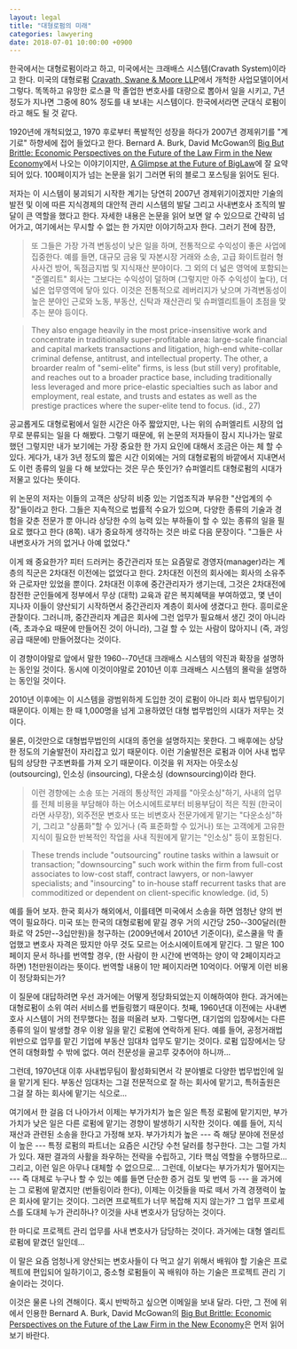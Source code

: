 ```yaml
---
layout: legal
title: "대형로펌의 미래"
categories: lawyering
date: 2018-07-01 10:00:00 +0900
---
```


한국에서는 대형로펌이라고 하고, 미국에서는 크래배스 시스템(Cravath System)이라고 한다. 미국의 대형로펌 [Cravath, Swane & Moore LLP](https://www.cravath.com/)에서 개척한 사업모델이어서 그렇다. 똑똑하고 유망한 로스쿨 막 졸업한 변호사를 대량으로 뽑아서 일을 시키고, 7년 정도가 지나면 그중에 80% 정도를 내 보내는 시스템이다. 한국에서라면 군대식 로펌이라고 해도 될 것 같다.

1920년에 개척되었고, 1970 후로부터 폭발적인 성장을 하다가 2007년 경제위기를 "계기로" 하향세에 접어 들었다고 한다. Bernard A. Burk, David McGowan의 [Big But Brittle: Economic Perspectives on the Future of the Law Firm in the New Economy](https://papers.ssrn.com/sol3/papers.cfm?abstract_id=1680624)에서 나오는 이야기이지만, [A Glimpse at the Future of BigLaw](http://www.thefacultylounge.org/2018/06/a-glimpse-at-the-future-of-biglaw.html)에 잘 요약되어 있다. 100페이지가 넘는 논문을 읽기 그러면 뒤의 블로그 포스팅을 읽어도 된다.

저자는 이 시스템이 붕괴되기 시작한 계기는 당연히 2007년 경제위기이겠지만 기술의 발전 및 이에 따른 지식경제의 대안적 관리 시스템의 발달 그리고 사내변호사 조직의 발달이 큰 역할을 했다고 한다. 자세한 내용은 논문을 읽어 보면 알 수 있으므로 간략히 넘어가고, 여기에서는 무시할 수 없는 한 가지만 이야기하고자 한다. 그러기 전에 잠깐,

> 또 그들은 가장 가격 변동성이 낮은 일을 하며, 전통적으로 수익성이 좋은 사업에 집중한다. 예를 들면, 대규모 금융 및 자본시장 거래와 소송, 고급 화이트컬러 형사사건 방어, 독점금지법 및 지식재산 분야이다. 그 외의 더 넓은 영억에 포함되는 "준엘리트" 회사는 그보다는 수익성이 덜하며 (그렇지만 아주 수익성이 높다), 더 넓은 업무영역에 닿아 있다. 이것은 전통적으로 레버리지가 낮으며 가격변동성이 높은 분야인 근로와 노동, 부동산, 신탁과 재산관리 및 슈퍼엘리트들이 초점을 맞추는 분야 등이다.

> They also engage heavily in the most price-insensitive work and concentrate in traditionally super-profitable area: large-scale financial and capital markets transactions and litigation, high-end white-collar criminal defense, antitrust, and intellectual property. The other, a broarder realm of "semi-elite" firms, is less (but still very) profitable, and reaches out to a broader practice base, including traditionally less leveraged and more price-elastic specialties such as labor and employment, real estate, and trusts and estates as well as the prestige practices where the super-elite tend to focus. (id., 27)

공교롭게도 대형로펌에서 일한 시간은 아주 짧았지만, 나는 위의 슈퍼엘리트 시장의 업무로 분류되는 일을 다 해봤다. 그렇기 때문에, 위 논문의 저자들이 잠시 지나가는 말로 했던 그렇지만 내가 보기에는 가장 중요한 한 가지 요인에 대해서 조금은 아는 체 할 수 있다. 게다가, 내가 3년 정도의 짧은 시간 이외에는 거의 대형로펌의 바깥에서 지내면서도 이런 종류의 일을 다 해 보았다는 것은 무슨 뜻인가? 슈퍼엘리트 대형로펌의 시대가 저물고 있다는 뜻이다.

위 논문의 저자는 이들의 고객은 상당히 비중 있는 기업조직과 부유한 "산업계의 수장"들이라고 한다. 그들은 지속적으로 법률적 수요가 있으며, 다양한 종류의 기술과 경험을 갖춘 전문가 뿐 아니라 상당한 수의 능력 있는 부하들이 할 수 있는 종류의 일을 필요로 했다고 한다 (8쪽). 내가 중요하게 생각하는 것은 바로 다음 문장이다. "그들은 사내변호사가 거의 없거나 아예 없었다."

이게 왜 중요한가? 피터 드러커는 중간관리자 또는 요즘말로 경영자(manager)라는 계층의 직군은 2차대전 이전에는 없었다고 한다. 2차대전 이전의 회사에는 회사의 소유주와 근로자만 있었을 뿐이다. 2차대전 이후에 중간관리자가 생기는데, 그것은 2차대전에 참전한 군인들에게 정부에서 무상 (대학) 교육과 같은 복지혜택을 부여하였고, 몇 년이 지나자 이들이 양산되기 시작하면서 중간관리자 계층이 회사에 생겼다고 한다. 흥미로운 관찰이다. 그러니까, 중간관리자 계급은 회사에 그런 업무가 필요해서 생긴 것이 아니라 (즉, 초과수요 때문에 만들어진 것이 아니라), 그걸 할 수 있는 사람이 많아지니 (즉, 과잉공급 때문에) 만들어졌다는 것이다.

이 경향이야말로 앞에서 말한 1960--70년대 크래배스 시스템의 약진과 확장을 설명하는 동인일 것이다. 동시에 이것이야말로 2010년 이후 크래배스 시스템의 몰락을 설명하는 동인일 것이다.

2010년 이후에는 이 시스템을 광범위하게 도입한 것이 로펌이 아니라 회사 법무팀이기 때문이다. 이제는 한 때 1,000명을 넘게 고용하였던 대형 법무법인의 시대가 저무는 것이다.

물론, 이것만으로 대형법무법인의 시대의 종언을 설명하지는 못한다. 그 배후에는 상당한 정도의 기술발전이 자리잡고 있기 때문이다. 이런 기술발전은 로펌과 이어 사내 법무팀의 상당한 구조변화를 가져 오기 때문이다. 이것을 위 저자는 아웃소싱 (outsourcing), 인소싱 (insourcing), 다운소싱 (downsourcing)이라 한다.

> 이런 경향에는 소송 또는 거래의 통상적인 과제를 "아웃소싱"하기, 사내의 업무를 전체 비용을 부담해야 하는 어소시에트로부터 비용부담이 적은 직원 (한국이라면 사무장), 외주전문 변호사 또는 비변호사 전문가에게 맡기는 "다운소싱"하기, 그리고 "상품화"할 수 있거나 (즉 표준화할 수 있거나) 또는 고객에게 고유한 지식이 필요한 반복적인 작업을 사내 직원에게 맡기는 "인소싱" 등이 포함된다.

> These trends include "outsourcing" routine tasks within a lawsuit or transaction; "downsourcing" such work within the firm from full-cost associates to low-cost staff, contract lawyers, or non-lawyer specialists; and "insourcing" to in-house staff recurrent tasks that are commoditized or dependent on client-specific knowledge. (id, 5)

예를 들어 보자. 한국 회사가 해외에서, 이를테면 미국에서 소송을 하면 엄청난 양의 번역이 필요하다. 미국 또는 한국의 대형로펌에 맡길 경우 거의 시간당 250--300달러(한화로 약 25만--3십만원)을 청구하는 (2009년에서 2010년 기준이다), 로스쿨을 막 졸업했고 변호사 자격은 땄지만 아무 것도 모르는 어소시에이트에게 맡긴다. 그 말은 100페이지 문서 하나를 번역할 경우, (한 사람이 한 시간에 번역하는 양이 약 2페이지라고 하면) 1천만원이라는 뜻이다. 번역할 내용이 1만 페이지라면 10억이다. 어떻게 이런 비용이 정당화되는가?

이 질문에 대답하려면 우선 과거에는 어떻게 정당화되었는지 이해하여야 한다. 과거에는 대형로펌이 소위 여러 서비스를 번들링했기 때문이다. 첫째, 1960년대 이전에는 사내변호사 시스템이 거의 전무했다는 점을 떠올려 보자. 그렇다면, 대기업의 입장에서는 다른 종류의 일이 발생할 경우 이왕 일을 맡긴 로펌에 연락하게 된다. 예를 들어, 공정거래법 위반으로 업무를 맡긴 기업에 부동산 임대차 업무도 맡기는 것이다. 로펌 입장에서는 당연히 대형화할 수 밖에 없다. 여러 전문성을 골고루 갖추어야 하니까...

그런데, 1970년대 이후 사내법무팀이 활성화되면서 각 분야별로 다양한 법무법인에 일을 맡기게 된다. 부동산 임대차는 그걸 전문적으로 잘 하는 회사에 맡기고, 특허출원은 그걸 잘 하는 회사에 맡기는 식으로... 

여기에서 한 걸음 더 나아가서 이제는 부가가치가 높은 일은 특정 로펌에 맡기지만, 부가가치가 낮은 일은 다른 로펌에 맡기는 경향이 발생하기 시작한 것이다. 예를 들어, 지식재산과 관련된 소송을 한다고 가정해 보자. 부가가치가 높은 --- 즉 해당 분야에 전문성이 높은 --- 특정 로펌의 파트너는 요즘은 시간당 수천 달러를 청구한다. 그는 그럴 가치가 있다. 재판 결과의 사활을 좌우하는 전략을 수립하고, 기타 핵심 역할을 수행하므로... 그리고, 이런 일은 아무나 대체할 수 없으므로... 그런데, 이보다는 부가가치가 떨어지는 --- 즉 대체로 누구나 할 수 있는 예를 들면 단순한 증거 검토 및 번역 등 --- 을 과거에는 그 로펌에 맡겼지만 (번들링이라 한다), 이제는 이것들을 따로 떼서 가격 경쟁력이 높은 회사에 맡기는 것이다. 그러면 프로젝트가 너무 복잡해 지지 않는가? 그 업무 프로세스를 도대체 누가 관리하나? 이것을 사내 변호사가 담당하는 것이다.

한 마디로 프로젝트 관리 업무를 사내 변호사가 담당하는 것이다. 과거에는 대형 엘리트 로펌에 맡겼던 일인데...

이 말은 요즘 엄청나게 양산되는 변호사들이 다 먹고 살기 위해서 배워야 할 기술은 프로젝트에 편입되어 일하기이고, 중소형 로펌들이 꼭 배워야 하는 기술은 프로젝트 관리 기술이라는 것이다.

이것은 물론 나의 견해이다. 혹시 반박하고 싶으면 이메일을 보내 달라. 다만, 그 전에 위에서 인용한 Bernard A. Burk, David McGowan의 [Big But Brittle: Economic Perspectives on the Future of the Law Firm in the New Economy](https://papers.ssrn.com/sol3/papers.cfm?abstract_id=1680624)은 먼저 읽어 보기 바란다.
